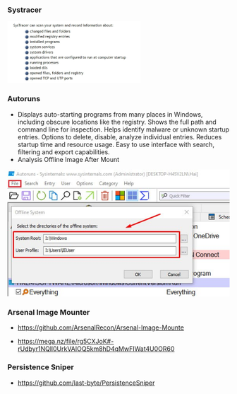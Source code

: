 ### Systracer

<img src="../img/systracer.jpg" width=60%>

### Autoruns

- Displays auto-starting programs from many places in Windows, including obscure locations like the registry.
Shows the full path and command line for inspection. Helps identify malware or unknown startup entries.
Options to delete, disable, analyze individual entries. Reduces startup time and resource usage.
Easy to use interface with search, filtering and export capabilities.
- Analysis Offline Image After Mount

![Autoruns](../img/analysis_offline_autorun.jpg)

### Arsenal Image Mounter

- <https://github.com/ArsenalRecon/Arsenal-Image-Mounte>

- <https://mega.nz/file/rg5CXJoK#-rUdbyr1NQll0UrkVAIOQ5km8hD4qMwFIWat4U0OR60>

### Persistence Sniper

- <https://github.com/last-byte/PersistenceSniper>
